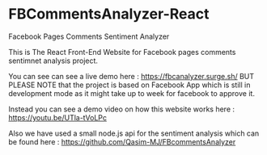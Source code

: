 # FBCommentsAnalyzer-React
Facebook Pages Comments Sentiment Analyzer

This is The React Front-End Website for Facebook pages comments sentimnet analysis project.

You can see can see a live demo here : https://fbcanalyzer.surge.sh/
BUT PLEASE NOTE that the project is based on Facebook App which is still in development mode as it might take up to week for facebook to approve it.

Instead you can see a demo video on how this website works here : https://youtu.be/UTla-tVoLPc


Also we have used a small node.js api for the sentiment analysis which can be found here : https://github.com/Qasim-MJ/FBcommentsAnalyzer
